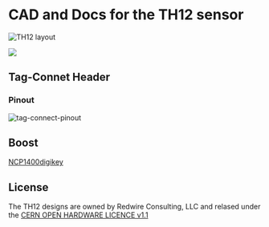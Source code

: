 CAD and Docs for the TH12 sensor
================================

![TH12 layout](https://raw.github.com/malvira/th12-eagle/master/docs/th12-revD-layout.png)

<a href=https://raw.github.com/malvira/th12-eagle/master/docs/th12-revD.pdf>
<img src=https://raw.github.com/malvira/th12-eagle/master/docs/th12-schmatic-thumb.png>
</a>

Tag-Connet Header
-----------------

### Pinout

![tag-connect-pinout](https://raw.github.com/malvira/th12-eagle/master/docs/tc-pinout.png)

Boost
-----
[NCP1400](http://www.onsemi.com/pub_link/Collateral/NCP1400A-D.PDF)[digikey](http://www.digikey.com/product-detail/en/NCP1400ASN33T1G/NCP1400ASN33T1GOSCT-ND/2121294)

License
-------

The TH12 designs are owned by Redwire Consulting, LLC and relased
under the [CERN OPEN HARDWARE LICENCE v1.1](LICENSE.txt)
